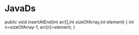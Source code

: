 # JavaDs

  public void insertAtEnd(int arr[],int sizeOfArray,int element)
    {
       int n=sizeOfArray-1;
       arr[n]=element;
    }
